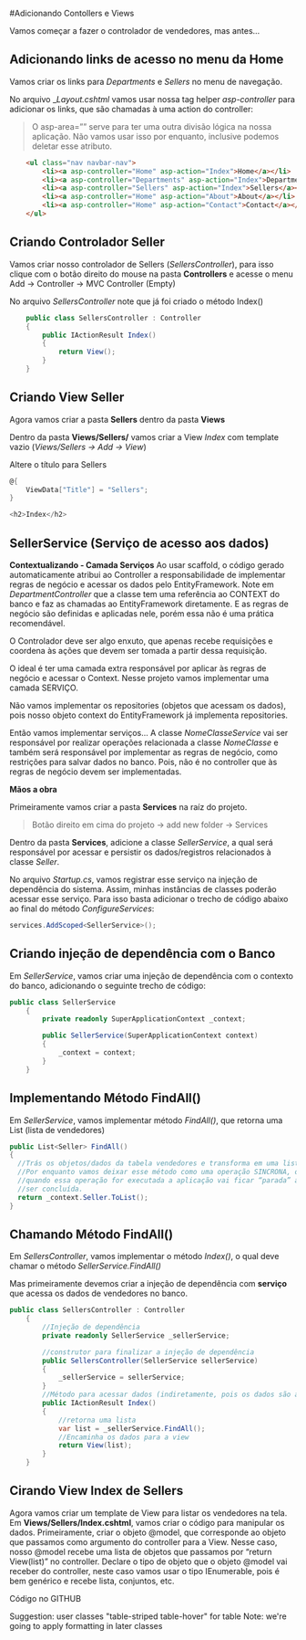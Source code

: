 #Adicionando Contollers e Views

Vamos começar a fazer o controlador de vendedores, mas antes…

## Adicionando links de acesso no menu da Home

Vamos criar os links para _Departments_ e _Sellers_ no menu de navegação.

No arquivo __Layout.cshtml_ vamos usar nossa tag helper _asp-controller_ para adicionar os links, 
que são chamadas à uma action do controller:

 > O asp-area=”” serve para ter uma outra divisão lógica na nossa aplicação. Não vamos usar isso por enquanto, 
 > inclusive podemos deletar esse atributo.


```html
    <ul class="nav navbar-nav">
        <li><a asp-controller="Home" asp-action="Index">Home</a></li>
        <li><a asp-controller="Departments" asp-action="Index">Departments</a></li>
        <li><a asp-controller="Sellers" asp-action="Index">Sellers</a></li>
        <li><a asp-controller="Home" asp-action="About">About</a></li>
        <li><a asp-controller="Home" asp-action="Contact">Contact</a></li>
    </ul>
```

## Criando Controlador Seller

Vamos criar nosso controlador de Sellers (_SellersController_), para isso clique com o botão direito do mouse na pasta **Controllers**
e acesse o menu Add -> Controller -> MVC Controller (Empty)

No arquivo _SellersController_ note que já foi criado o método Index()

```cs
    public class SellersController : Controller
    {
        public IActionResult Index()
        {
            return View();
        }
    }
```

## Criando View Seller
Agora vamos criar a pasta **Sellers** dentro da pasta **Views**

Dentro da pasta **Views/Sellers/** vamos criar a View _Index_ com template vazio 
(_Views/Sellers -> Add -> View_)

Altere o título para Sellers

```cs
@{
    ViewData["Title"] = "Sellers";
}

<h2>Index</h2>
```


## SellerService (Serviço de acesso aos dados)

**Contextualizando - Camada Serviços**
Ao usar scaffold, o código gerado automaticamente atribui ao Controller
a responsabilidade de implementar regras de negócio e acessar os dados pelo EntityFramework.
Note em _DepartmentController_ que a classe tem uma referência ao CONTEXT do banco e faz as 
chamadas ao EntityFramework diretamente. E as regras de negócio são definidas e aplicadas nele, 
porém essa não é uma prática recomendável.

O Controlador deve ser algo enxuto, que apenas recebe requisições e coordena às ações que devem 
ser tomada a partir dessa requisição.

O ideal é ter uma camada extra responsável por aplicar às regras de negócio e acessar o Context.
Nesse projeto vamos implementar uma camada SERVIÇO.

Não vamos implementar os repositories (objetos que acessam os dados), pois nosso objeto context do EntityFramework
já implementa repositories.

Então vamos implementar serviços...
A classe _NomeClasseService_ vai ser responsável por realizar operações relacionada a classe _NomeClasse_ e 
também será responsável por implementar as regras de negócio, como restrições para salvar dados no banco.
Pois, não é no controller que às regras de negócio devem ser implementadas.

**Mãos a obra**

Primeiramente vamos criar a pasta **Services** na raíz do projeto.
 > Botão direito em cima do projeto -> add new folder -> Services
 
Dentro da pasta **Services**, adicione a classe _SellerService_, a qual
será responsável por acessar e persistir os dados/registros relacionados 
à classe _Seller_.

No arquivo _Startup.cs_, vamos registrar esse serviço na injeção de dependência do sistema.
Assim, minhas instâncias de classes poderão acessar esse serviço.
Para isso basta adicionar o trecho de código abaixo ao final do método _ConfigureServices_:

```cs
services.AddScoped<SellerService>();
```

## Criando injeção de dependência com o Banco

Em _SellerService_, vamos criar uma injeção de dependência com o contexto do banco, adicionando o seguinte trecho de código:

```cs
public class SellerService
    {
        private readonly SuperApplicationContext _context;

        public SellerService(SuperApplicationContext context)
        {
            _context = context;
        }
    }
```

## Implementando Método FindAll()

Em _SellerService_, vamos implementar método _FindAll()_, que retorna uma List <Seller> (lista de vendedores)

```cs
public List<Seller> FindAll()
{
  //Trás os objetos/dados da tabela vendedores e transforma em uma lista
  //Por enquanto vamos deixar esse método como uma operação SINCRONA, ou seja,
  //quando essa operação for executada a aplicação vai ficar “parada” até essa operação 
  //ser concluída.
  return _context.Seller.ToList();
}
```

## Chamando Método FindAll()

Em _SellersController_, vamos implementar o método _Index()_, o qual deve chamar o método _SellerService.FindAll()_

Mas primeiramente devemos criar a injeção de dependência com **serviço** que acessa os dados de vendedores no banco.

```cs
public class SellersController : Controller
    {
        //Injeção de dependência
        private readonly SellerService _sellerService;

        //construtor para finalizar a injeção de dependência
        public SellersController(SellerService sellerService)
        {
            _sellerService = sellerService;
        }
        //Método para acessar dados (indiretamente, pois os dados são acessados pelo serviço)
        public IActionResult Index()
        {
            //retorna uma lista
            var list = _sellerService.FindAll();
            //Encaminha os dados para a view
            return View(list);
        }
    }
```

## Cirando View Index de Sellers

Agora vamos criar um template de View para listar os vendedores na tela.
Em **Views/Sellers/Index.cshtml**, vamos criar o código para manipular os dados.
Primeiramente, criar o objeto @model, que corresponde ao objeto que passamos como argumento do controller para a View. 
Nesse caso, nosso @model recebe uma lista de objetos que passamos por “return View(list)” no controller.
Declare o tipo de objeto que o objeto @model vai receber do controller, neste caso vamos usar o tipo IEnumerable, 
pois é bem genérico e recebe lista, conjuntos, etc.

Código no GITHUB

Suggestion: user classes "table-striped table-hover" for table 
Note: we're going to apply formatting in later classes


